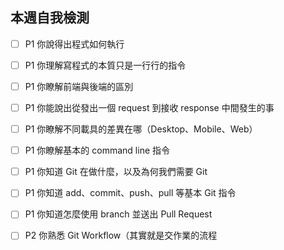## 本週自我檢測

- [ ] P1 你說得出程式如何執行

- [ ] P1 你理解寫程式的本質只是一行行的指令

- [ ] P1 你瞭解前端與後端的區別

- [ ] P1 你能說出從發出一個 request 到接收 response 中間發生的事

- [ ] P1 你瞭解不同載具的差異在哪（Desktop、Mobile、Web）

- [ ] P1 你瞭解基本的 command line 指令

- [ ] P1 你知道 Git 在做什麼，以及為何我們需要 Git

- [ ] P1 你知道 add、commit、push、pull 等基本 Git 指令

- [ ] P1 你知道怎麼使用 branch 並送出 Pull Request

- [ ] P2 你熟悉 Git Workflow（其實就是交作業的流程
